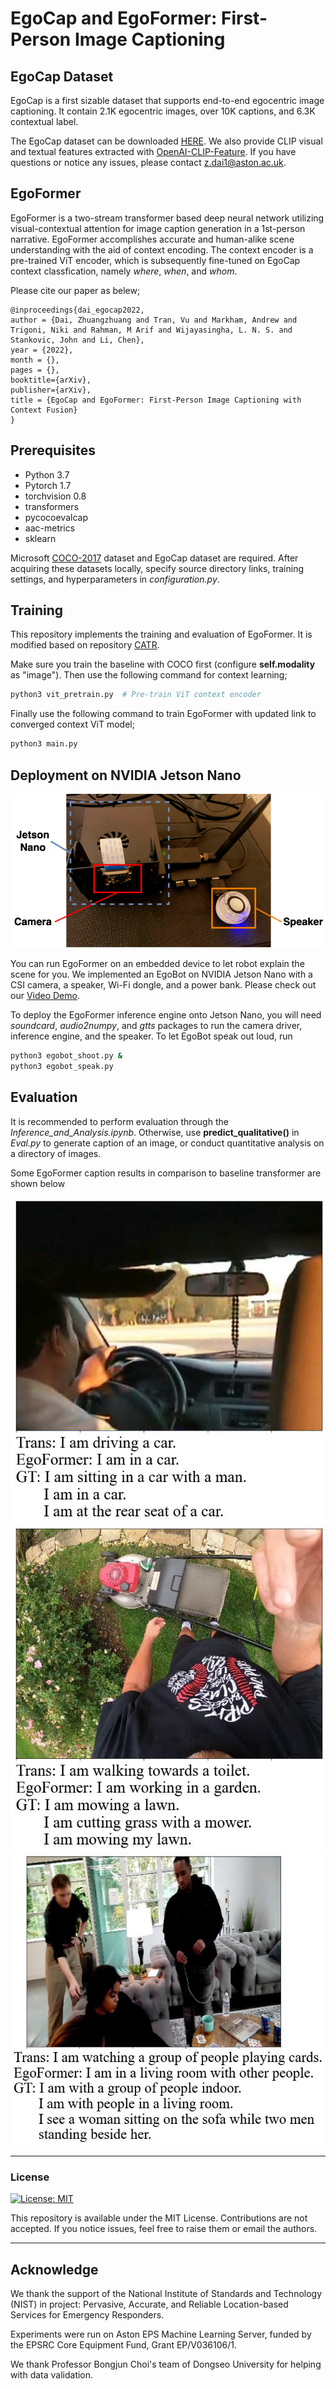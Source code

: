 EgoCap and EgoFormer: First-Person Image Captioning
========

## EgoCap Dataset ##

EgoCap is a first sizable dataset that supports end-to-end egocentric image captioning. It contain 2.1K egocentric images, over 10K captions, and 6.3K contextual
label.

The EgoCap dataset can be downloaded [HERE](https://drive.google.com/drive/folders/10u8kBlrqi9sFiXZrouP6FChypen4dcFz?usp=drive_link). We also provide CLIP visual and textual features extracted with [OpenAI-CLIP-Feature](https://github.com/jianjieluo/OpenAI-CLIP-Feature?tab=readme-ov-file). If you have questions or notice any issues, please contact z.dai1@aston.ac.uk.

## EgoFormer ##

EgoFormer is a two-stream transformer based deep neural network utilizing visual-contextual attention for image caption generation in a 1st-person narrative. EgoFormer accomplishes accurate and human-alike scene understanding with the aid of context encoding. The context encoder is a pre-trained ViT encoder, which is subsequently fine-tuned on EgoCap context classfication, namely *where*, *when*, and *whom*.

Please cite our paper as belew;

```
@inproceedings{dai_egocap2022,
author = {Dai, Zhuangzhuang and Tran, Vu and Markham, Andrew and Trigoni, Niki and Rahman, M Arif and Wijayasingha, L. N. S. and Stankovic, John and Li, Chen},
year = {2022},
month = {},
pages = {},
booktitle={arXiv},
publisher={arXiv},
title = {EgoCap and EgoFormer: First-Person Image Captioning with Context Fusion}
}
```

## Prerequisites ##

* Python 3.7
* Pytorch 1.7
* torchvision 0.8
* transformers
* pycocoevalcap
* aac-metrics
* sklearn

Microsoft [COCO-2017](http://cocodataset.org/#download) dataset and EgoCap dataset are required. After acquiring these datasets locally, specify source directory links, training settings, and hyperparameters in *configuration.py*.

## Training ##

This repository implements the training and evaluation of EgoFormer. It is modified based on repository [CATR](https://github.com/saahiluppal/catr).

Make sure you train the baseline with COCO first (configure **self.modality** as "image"). Then use the following command for context learning;

```bash
python3 vit_pretrain.py  # Pre-train ViT context encoder
```

Finally use the following command to train EgoFormer with updated link to converged context ViT model;

```bash
python3 main.py
```

## Deployment on NVIDIA Jetson Nano ##

<p align="center">
  <img src="Qualitative_samples/EgoBotSpeaker.png" />
</p>

You can run EgoFormer on an embedded device to let robot explain the scene for you. We implemented an EgoBot on NVIDIA Jetson Nano with a CSI camera, a speaker, Wi-Fi dongle, and a power bank. Please check out our [Video Demo](https://youtu.be/tvPZzB8Ufz8).

To deploy the EgoFormer inference engine onto Jetson Nano, you will need *soundcard*, *audio2numpy*, and *gtts* packages to run the camera driver, inference engine, and the speaker. To let EgoBot speak out loud, run

```bash
python3 egobot_shoot.py &
python3 egobot_speak.py
```

## Evaluation ##

It is recommended to perform evaluation through the *Inference_and_Analysis.ipynb*. Otherwise, use **predict_qualitative()** in *Eval.py* to generate caption of an image, or conduct quantitative analysis on a directory of images.

Some EgoFormer caption results in comparison to baseline transformer are shown below

<p align="center">
  <img src="Qualitative_samples/fjDvKHkmxs0_119_126.avi00001.jpg" />
  <img src="Qualitative_samples/0ebffd92-5fa8-4dd4-9349-b45b785d720e_small.jpg" />
  <img src="Qualitative_samples/0f4e630b-e834-4ff4-9418-ccfdbdc4ee37_small.jpg" />
</p>

------

### License

[![License: MIT](https://img.shields.io/badge/License-MIT-yellow.svg)](https://opensource.org/licenses/MIT)

This repository is available under the MIT License. Contributions are not accepted. If you notice issues, feel free to raise them or email the authors.

------


## Acknowledge ##

We thank the support of the National Institute of Standards and Technology (NIST) in project: Pervasive, Accurate, and Reliable Location-based Services for Emergency Responders.

Experiments were run on Aston EPS Machine Learning Server, funded by the EPSRC Core Equipment Fund, Grant EP/V036106/1.

We thank Professor Bongjun Choi's team of Dongseo University for helping with data validation.
